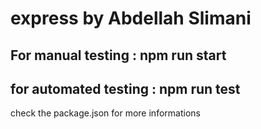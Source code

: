 # express by Abdellah Slimani

## For manual testing : npm run start
## for automated testing : npm run test

check the package.json for more informations
